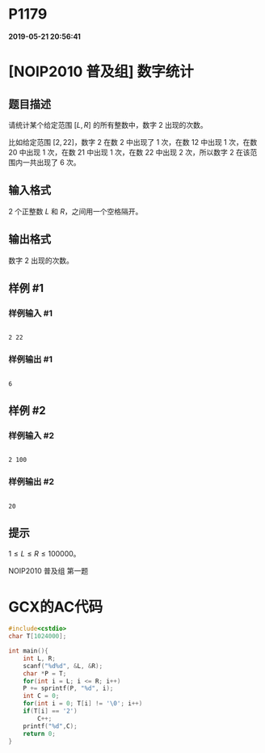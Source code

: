 
# P1179

**2019-05-21 20:56:41**
    
# [NOIP2010 普及组] 数字统计

## 题目描述

请统计某个给定范围 $[L, R]$ 的所有整数中，数字 $2$ 出现的次数。

比如给定范围 $[2, 22]$，数字 $2$ 在数 $2$ 中出现了 $1$ 次，在数 $12$ 中出现 $1$ 次，在数 $20$ 中出现 $1$ 次，在数 $21$ 中出现 $1$ 次，在数 $22$ 中出现 $2$ 次，所以数字 $2$ 在该范围内一共出现了 $6$ 次。

## 输入格式

$2$ 个正整数 $L$ 和 $R$，之间用一个空格隔开。

## 输出格式

数字 $2$ 出现的次数。

## 样例 #1

### 样例输入 #1

```
2 22
```

### 样例输出 #1

```
6
```

## 样例 #2

### 样例输入 #2

```
2 100
```

### 样例输出 #2

```
20
```

## 提示

$1 ≤ L ≤R≤ 100000$。

NOIP2010 普及组 第一题

# GCX的AC代码
```cpp
#include<cstdio>
char T[1024000];

int main(){
    int L, R;
    scanf("%d%d", &L, &R);
    char *P = T;
    for(int i = L; i <= R; i++)
	P += sprintf(P, "%d", i);
    int C = 0;
    for(int i = 0; T[i] != '\0'; i++)
	if(T[i] == '2')
	    C++;
    printf("%d",C);
    return 0;
}

```

